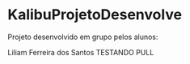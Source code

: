 # KalibuProjetoDesenvolve
Projeto desenvolvido em grupo pelos alunos:

Liliam Ferreira dos Santos
TESTANDO PULL
